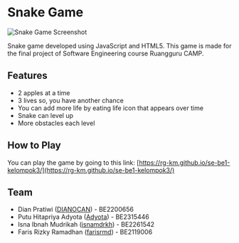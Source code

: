 # Snake Game

![Snake Game Screenshot](./game-screenshot.png?raw=true)

Snake game developed using JavaScript and HTML5. This game is made for the final project of Software Engineering course Ruangguru CAMP.

## Features

- 2 apples at a time
- 3 lives so, you have another chance
- You can add more life by eating life icon that appears over time
- Snake can level up
- More obstacles each level

## How to Play

You can play the game by going to this link: [https://rg-km.github.io/se-be1-kelompok3/](https://rg-km.github.io/se-be1-kelompok3/)

## Team

- Dian Pratiwi ([DIANOCAN](https://github.com/DIANOCAN)) - BE2200656
- Putu Hitapriya Adyota ([Adyota](https://github.com/Adyota)) - BE2315446
- Isna Ibnah Mudrikah ([isnamdrkh](https://github.com/isnamdrkh)) - BE2261542
- Faris Rizky Ramadhan ([farisrmd](https://github.com/farisrmd)) - BE2119006

